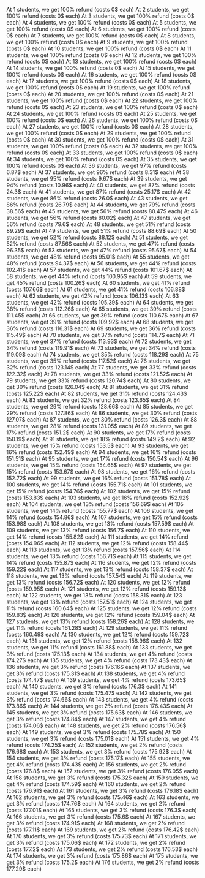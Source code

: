 At 1 students, we get 100% refund (costs 0$ each)
At 2 students, we get 100% refund (costs 0$ each)
At 3 students, we get 100% refund (costs 0$ each)
At 4 students, we get 100% refund (costs 0$ each)
At 5 students, we get 100% refund (costs 0$ each)
At 6 students, we get 100% refund (costs 0$ each)
At 7 students, we get 100% refund (costs 0$ each)
At 8 students, we get 100% refund (costs 0$ each)
At 9 students, we get 100% refund (costs 0$ each)
At 10 students, we get 100% refund (costs 0$ each)
At 11 students, we get 100% refund (costs 0$ each)
At 12 students, we get 100% refund (costs 0$ each)
At 13 students, we get 100% refund (costs 0$ each)
At 14 students, we get 100% refund (costs 0$ each)
At 15 students, we get 100% refund (costs 0$ each)
At 16 students, we get 100% refund (costs 0$ each)
At 17 students, we get 100% refund (costs 0$ each)
At 18 students, we get 100% refund (costs 0$ each)
At 19 students, we get 100% refund (costs 0$ each)
At 20 students, we get 100% refund (costs 0$ each)
At 21 students, we get 100% refund (costs 0$ each)
At 22 students, we get 100% refund (costs 0$ each)
At 23 students, we get 100% refund (costs 0$ each)
At 24 students, we get 100% refund (costs 0$ each)
At 25 students, we get 100% refund (costs 0$ each)
At 26 students, we get 100% refund (costs 0$ each)
At 27 students, we get 100% refund (costs 0$ each)
At 28 students, we get 100% refund (costs 0$ each)
At 29 students, we get 100% refund (costs 0$ each)
At 30 students, we get 100% refund (costs 0$ each)
At 31 students, we get 100% refund (costs 0$ each)
At 32 students, we get 100% refund (costs 0$ each)
At 33 students, we get 100% refund (costs 0$ each)
At 34 students, we get 100% refund (costs 0$ each)
At 35 students, we get 100% refund (costs 0$ each)
At 36 students, we get 97% refund (costs 6.87$ each)
At 37 students, we get 96% refund (costs 8.31$ each)
At 38 students, we get 95% refund (costs 9.67$ each)
At 39 students, we get 94% refund (costs 10.96$ each)
At 40 students, we get 87% refund (costs 24.3$ each)
At 41 students, we get 87% refund (costs 25.17$ each)
At 42 students, we get 86% refund (costs 26.0$ each)
At 43 students, we get 86% refund (costs 26.79$ each)
At 44 students, we get 79% refund (costs 38.56$ each)
At 45 students, we get 56% refund (costs 80.47$ each)
At 46 students, we get 56% refund (costs 80.02$ each)
At 47 students, we get 56% refund (costs 79.6$ each)
At 48 students, we get 51% refund (costs 89.29$ each)
At 49 students, we get 51% refund (costs 88.69$ each)
At 50 students, we get 52% refund (costs 88.12$ each)
At 51 students, we get 52% refund (costs 87.56$ each)
At 52 students, we get 47% refund (costs 96.35$ each)
At 53 students, we get 47% refund (costs 95.67$ each)
At 54 students, we get 48% refund (costs 95.01$ each)
At 55 students, we get 48% refund (costs 94.37$ each)
At 56 students, we get 44% refund (costs 102.41$ each)
At 57 students, we get 44% refund (costs 101.67$ each)
At 58 students, we get 44% refund (costs 100.95$ each)
At 59 students, we get 45% refund (costs 100.26$ each)
At 60 students, we get 41% refund (costs 107.66$ each)
At 61 students, we get 41% refund (costs 106.88$ each)
At 62 students, we get 42% refund (costs 106.13$ each)
At 63 students, we get 42% refund (costs 105.39$ each)
At 64 students, we get 38% refund (costs 112.26$ each)
At 65 students, we get 39% refund (costs 111.45$ each)
At 66 students, we get 39% refund (costs 110.67$ each)
At 67 students, we get 39% refund (costs 109.92$ each)
At 68 students, we get 36% refund (costs 116.31$ each)
At 69 students, we get 36% refund (costs 115.49$ each)
At 70 students, we get 37% refund (costs 114.7$ each)
At 71 students, we get 37% refund (costs 113.93$ each)
At 72 students, we get 34% refund (costs 119.91$ each)
At 73 students, we get 34% refund (costs 119.09$ each)
At 74 students, we get 35% refund (costs 118.29$ each)
At 75 students, we get 35% refund (costs 117.52$ each)
At 76 students, we get 32% refund (costs 123.14$ each)
At 77 students, we get 33% refund (costs 122.32$ each)
At 78 students, we get 33% refund (costs 121.52$ each)
At 79 students, we get 33% refund (costs 120.74$ each)
At 80 students, we get 30% refund (costs 126.04$ each)
At 81 students, we get 31% refund (costs 125.22$ each)
At 82 students, we get 31% refund (costs 124.43$ each)
At 83 students, we get 32% refund (costs 123.65$ each)
At 84 students, we get 29% refund (costs 128.66$ each)
At 85 students, we get 29% refund (costs 127.86$ each)
At 86 students, we get 30% refund (costs 127.07$ each)
At 87 students, we get 30% refund (costs 126.3$ each)
At 88 students, we get 28% refund (costs 131.05$ each)
At 89 students, we get 17% refund (costs 151.2$ each)
At 90 students, we get 17% refund (costs 150.19$ each)
At 91 students, we get 18% refund (costs 149.2$ each)
At 92 students, we get 15% refund (costs 153.5$ each)
At 93 students, we get 16% refund (costs 152.49$ each)
At 94 students, we get 16% refund (costs 151.51$ each)
At 95 students, we get 17% refund (costs 150.54$ each)
At 96 students, we get 15% refund (costs 154.65$ each)
At 97 students, we get 15% refund (costs 153.67$ each)
At 98 students, we get 16% refund (costs 152.72$ each)
At 99 students, we get 16% refund (costs 151.78$ each)
At 100 students, we get 14% refund (costs 155.71$ each)
At 101 students, we get 15% refund (costs 154.76$ each)
At 102 students, we get 15% refund (costs 153.83$ each)
At 103 students, we get 16% refund (costs 152.92$ each)
At 104 students, we get 13% refund (costs 156.69$ each)
At 105 students, we get 14% refund (costs 155.77$ each)
At 106 students, we get 14% refund (costs 154.86$ each)
At 107 students, we get 15% refund (costs 153.98$ each)
At 108 students, we get 13% refund (costs 157.59$ each)
At 109 students, we get 13% refund (costs 156.7$ each)
At 110 students, we get 14% refund (costs 155.82$ each)
At 111 students, we get 14% refund (costs 154.96$ each)
At 112 students, we get 12% refund (costs 158.44$ each)
At 113 students, we get 13% refund (costs 157.56$ each)
At 114 students, we get 13% refund (costs 156.71$ each)
At 115 students, we get 14% refund (costs 155.87$ each)
At 116 students, we get 12% refund (costs 159.22$ each)
At 117 students, we get 13% refund (costs 158.37$ each)
At 118 students, we get 13% refund (costs 157.54$ each)
At 119 students, we get 13% refund (costs 156.72$ each)
At 120 students, we get 12% refund (costs 159.95$ each)
At 121 students, we get 12% refund (costs 159.13$ each)
At 122 students, we get 13% refund (costs 158.31$ each)
At 123 students, we get 13% refund (costs 157.51$ each)
At 124 students, we get 11% refund (costs 160.64$ each)
At 125 students, we get 12% refund (costs 159.83$ each)
At 126 students, we get 12% refund (costs 159.04$ each)
At 127 students, we get 13% refund (costs 158.26$ each)
At 128 students, we get 11% refund (costs 161.28$ each)
At 129 students, we get 11% refund (costs 160.49$ each)
At 130 students, we get 12% refund (costs 159.72$ each)
At 131 students, we get 12% refund (costs 158.96$ each)
At 132 students, we get 11% refund (costs 161.88$ each)
At 133 students, we get 3% refund (costs 175.13$ each)
At 134 students, we get 4% refund (costs 174.27$ each)
At 135 students, we get 4% refund (costs 173.43$ each)
At 136 students, we get 3% refund (costs 176.16$ each)
At 137 students, we get 3% refund (costs 175.31$ each)
At 138 students, we get 4% refund (costs 174.47$ each)
At 139 students, we get 4% refund (costs 173.65$ each)
At 140 students, we get 3% refund (costs 176.3$ each)
At 141 students, we get 3% refund (costs 175.47$ each)
At 142 students, we get 3% refund (costs 174.66$ each)
At 143 students, we get 4% refund (costs 173.86$ each)
At 144 students, we get 2% refund (costs 176.43$ each)
At 145 students, we get 3% refund (costs 175.63$ each)
At 146 students, we get 3% refund (costs 174.84$ each)
At 147 students, we get 4% refund (costs 174.06$ each)
At 148 students, we get 2% refund (costs 176.56$ each)
At 149 students, we get 3% refund (costs 175.78$ each)
At 150 students, we get 3% refund (costs 175.01$ each)
At 151 students, we get 4% refund (costs 174.25$ each)
At 152 students, we get 2% refund (costs 176.68$ each)
At 153 students, we get 3% refund (costs 175.92$ each)
At 154 students, we get 3% refund (costs 175.17$ each)
At 155 students, we get 4% refund (costs 174.43$ each)
At 156 students, we get 2% refund (costs 176.8$ each)
At 157 students, we get 3% refund (costs 176.05$ each)
At 158 students, we get 3% refund (costs 175.32$ each)
At 159 students, we get 4% refund (costs 174.59$ each)
At 160 students, we get 2% refund (costs 176.91$ each)
At 161 students, we get 3% refund (costs 176.18$ each)
At 162 students, we get 3% refund (costs 175.46$ each)
At 163 students, we get 3% refund (costs 174.76$ each)
At 164 students, we get 2% refund (costs 177.01$ each)
At 165 students, we get 3% refund (costs 176.3$ each)
At 166 students, we get 3% refund (costs 175.6$ each)
At 167 students, we get 3% refund (costs 174.91$ each)
At 168 students, we get 2% refund (costs 177.11$ each)
At 169 students, we get 2% refund (costs 176.42$ each)
At 170 students, we get 3% refund (costs 175.73$ each)
At 171 students, we get 3% refund (costs 175.06$ each)
At 172 students, we get 2% refund (costs 177.2$ each)
At 173 students, we get 2% refund (costs 176.53$ each)
At 174 students, we get 3% refund (costs 175.86$ each)
At 175 students, we get 3% refund (costs 175.2$ each)
At 176 students, we get 2% refund (costs 177.29$ each)
